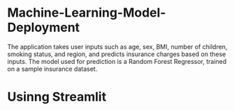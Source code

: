 # Machine-Learning-Model-Deployment

The application takes user inputs such as age, sex, BMI, number of children, smoking status, and region, and predicts insurance charges based on these inputs. The model used for prediction is a Random Forest Regressor, trained on a sample insurance dataset.

# Usinng Streamlit 
